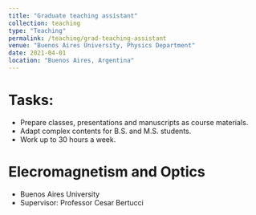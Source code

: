 ```yaml
---
title: "Graduate teaching assistant"
collection: teaching
type: "Teaching"
permalink: /teaching/grad-teaching-assistant
venue: "Buenos Aires University, Physics Department"
date: 2021-04-01
location: "Buenos Aires, Argentina"
---
```

# Tasks:
* Prepare classes, presentations and manuscripts as course materials.
* Adapt complex contents for B.S. and M.S. students.
* Work up to 30 hours a week.

Elecromagnetism and Optics
======
*   Buenos Aires University
*   Supervisor: Professor Cesar Bertucci


